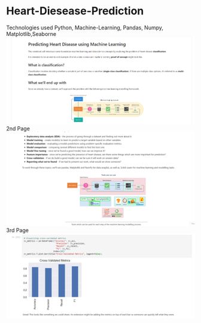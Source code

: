 # Heart-Diesease-Prediction
Technologies used Python, Machine-Learning, Pandas, Numpy, Matplotlib,Seaborne
![](1.png)
2nd Page
![](2.png)
3rd Page
![](3.png)
